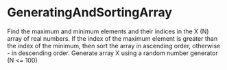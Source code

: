 # GeneratingAndSortingArray
Find the maximum and minimum elements and their indices in the X (N) array of real numbers. If the index of the maximum element is greater than the index of the 
minimum, then sort the array in ascending order, otherwise - in descending order. Generate array X using a random number generator (N <= 100)
